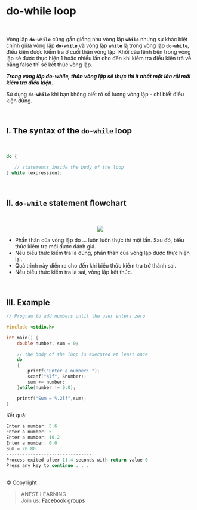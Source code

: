 # do-while loop

<br />

Vòng lặp **`do-while`** cũng gần giống như vòng lặp **`while`** nhưng sự khác biệt chính giữa vòng lặp **`do-while`** và vòng lặp **`while`** là trong vòng lặp **`do-while`**, điều kiện được kiểm tra ở cuối thân vòng lặp. Khối câu lệnh bên trong vòng lặp sẽ được thực hiện 1 hoặc nhiều lần cho đến khi kiểm tra điều kiện trả về bằng false thì sẽ kết thúc vòng lặp.

**_Trong vòng lặp do-while, thân vòng lặp sẽ thực thi ít nhất một lần rồi mới kiểm tra điều kiện._**

Sử dụng **`do-while`** khi bạn không biết rõ số lượng vòng lặp - chỉ biết điều kiện dừng.

<br />

## I. The syntax of the `do-while` loop

<br />

```c
do {

   // statements inside the body of the loop
} while (expression);
```

<br />

## II. `do-while` statement flowchart

<br />

<p align="center">
  <img src="https://github.com/AnestLearning/Course-C-Fundamentals/blob/master/Images/c-do-while-loop.jpg">
</p>

- Phần thân của vòng lặp do ... luôn luôn thực thi một lần. Sau đó, biểu thức kiểm tra mới được đánh giá.
- Nếu biểu thức kiểm tra là đúng, phần thân của vòng lặp được thực hiện lại.
- Quá trình này diễn ra cho đến khi biểu thức kiểm tra trở thành sai.
- Nếu biểu thức kiểm tra là sai, vòng lặp kết thúc.


<br />

## III. Example

```c
// Program to add numbers until the user enters zero

#include <stdio.h>

int main() {
    double number, sum = 0;

    // the body of the loop is executed at least once
    do
    {
        printf("Enter a number: ");
        scanf("%lf", &number);
        sum += number;
    }while(number != 0.0);

    printf("Sum = %.2lf",sum);
}
```
Kết quả:

```c
Enter a number: 5.6
Enter a number: 5
Enter a number: 10.2
Enter a number: 0.0
Sum = 20.80
--------------------------------
Process exited after 11.4 seconds with return value 0
Press any key to continue . . .
```


##  

© Copyright
> ANEST LEARNING  
> Join us: [Facebook groups](https://www.facebook.com/groups/anest.learning/)
